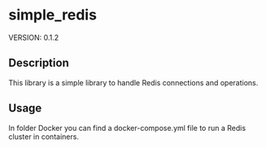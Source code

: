 # simple_redis

VERSION: 0.1.2

## Description

This library is a simple library to handle Redis connections and operations.

## Usage

In folder Docker you can find a docker-compose.yml file to run a Redis cluster in containers.


